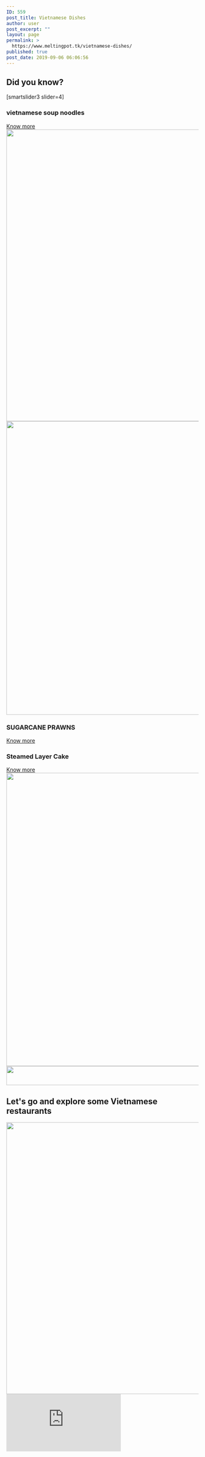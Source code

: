 ```yaml
---
ID: 559
post_title: Vietnamese Dishes
author: user
post_excerpt: ""
layout: page
permalink: >
  https://www.meltingpot.tk/vietnamese-dishes/
published: true
post_date: 2019-09-06 06:06:56
---
```

<h2>Did you know?</h2>
[smartslider3 slider=4]
<a href="#dada">
</a>
<h3>vietnamese soup noodles</h3>
<a role="button" href="https://meltingpot.tk/vietnamese-soup-noodle/">
Know more
</a>
<img src="http://www.meltingpot.tk/wp-content/uploads/2019/09/WechatIMG256.jpeg" sizes="(max-width: 1017px) 100vw, 1017px" srcset="https://www.meltingpot.tk/wp-content/uploads/2019/09/WechatIMG256.jpeg 1017w, https://www.meltingpot.tk/wp-content/uploads/2019/09/WechatIMG256-300x225.jpeg 300w, https://www.meltingpot.tk/wp-content/uploads/2019/09/WechatIMG256-768x576.jpeg 768w" alt="" width="1017" height="763" />
<img src="http://www.meltingpot.tk/wp-content/uploads/2019/09/20171007_123902_resized-1024x768-1024x768.jpg" sizes="(max-width: 1024px) 100vw, 1024px" srcset="https://www.meltingpot.tk/wp-content/uploads/2019/09/20171007_123902_resized-1024x768.jpg 1024w, https://www.meltingpot.tk/wp-content/uploads/2019/09/20171007_123902_resized-1024x768-300x225.jpg 300w, https://www.meltingpot.tk/wp-content/uploads/2019/09/20171007_123902_resized-1024x768-768x576.jpg 768w" alt="" width="1024" height="768" />
<h3>SUGARCANE PRAWNS</h3>
<a role="button" href="https://meltingpot.tk/sugarcane-prawns/">
Know more
</a>
<h3>Steamed Layer Cake</h3>
<a role="button" href="https://www.meltingpot.tk/steamed-layer-cake/">
Know more
</a>
<img src="http://www.meltingpot.tk/wp-content/uploads/2019/10/WechatIMG275-1024x767.jpeg" sizes="(max-width: 1024px) 100vw, 1024px" srcset="https://www.meltingpot.tk/wp-content/uploads/2019/10/WechatIMG275-1024x767.jpeg 1024w, https://www.meltingpot.tk/wp-content/uploads/2019/10/WechatIMG275-300x225.jpeg 300w, https://www.meltingpot.tk/wp-content/uploads/2019/10/WechatIMG275-768x576.jpeg 768w, https://www.meltingpot.tk/wp-content/uploads/2019/10/WechatIMG275.jpeg 1333w" alt="" width="1024" height="767" />
<img src="http://www.meltingpot.tk/wp-content/uploads/2019/09/Untitled-47-1024x50.png" sizes="(max-width: 1024px) 100vw, 1024px" srcset="https://www.meltingpot.tk/wp-content/uploads/2019/09/Untitled-47-1024x50.png 1024w, https://www.meltingpot.tk/wp-content/uploads/2019/09/Untitled-47-300x15.png 300w, https://www.meltingpot.tk/wp-content/uploads/2019/09/Untitled-47-768x38.png 768w, https://www.meltingpot.tk/wp-content/uploads/2019/09/Untitled-47.png 1483w" alt="" width="1024" height="50" />
<h2>Let's go and explore some Vietnamese restaurants</h2>
<img src="http://www.meltingpot.tk/wp-content/uploads/2019/09/Untitled-68.png" sizes="(max-width: 718px) 100vw, 718px" srcset="https://www.meltingpot.tk/wp-content/uploads/2019/09/Untitled-68.png 718w, https://www.meltingpot.tk/wp-content/uploads/2019/09/Untitled-68-150x150.png 150w, https://www.meltingpot.tk/wp-content/uploads/2019/09/Untitled-68-300x297.png 300w" alt="" width="718" height="711" />
<iframe src="https://maps.google.com/maps?q=Vietnamese%20Restaurants&amp;t=m&amp;z=11&amp;output=embed&amp;iwloc=near" frameborder="0" marginwidth="0" marginheight="0" scrolling="no" aria-label="Vietnamese Restaurants"></iframe>